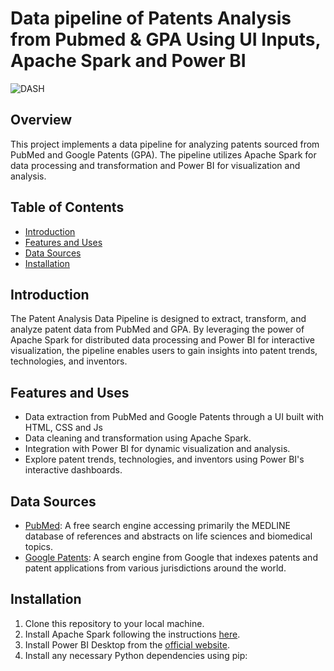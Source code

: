 # Data pipeline of Patents Analysis from Pubmed &  GPA Using  UI Inputs, Apache Spark and Power BI

![DASH](https://github.com/ZAHIRA201/BigData_Patent_Analysis_ApacheSpark/assets/120922044/affe7713-7d84-4a44-b874-7cbcc2b54107)

## Overview
This project implements a data pipeline for analyzing patents sourced from PubMed and Google Patents (GPA). The pipeline utilizes Apache Spark for data processing and transformation and Power BI for visualization and analysis.

## Table of Contents
- [Introduction](#introduction)
- [Features and Uses](#features)
- [Data Sources](#data-sources)
- [Installation](#installation)



## Introduction
The Patent Analysis Data Pipeline is designed to extract, transform, and analyze patent data from PubMed and GPA. By leveraging the power of Apache Spark for distributed data processing and Power BI for interactive visualization, the pipeline enables users to gain insights into patent trends, technologies, and inventors.

## Features and Uses
- Data extraction from PubMed and Google Patents through a UI built with HTML, CSS and Js
- Data cleaning and transformation using Apache Spark.
- Integration with Power BI for dynamic visualization and analysis.
- Explore patent trends, technologies, and inventors using Power BI's interactive dashboards.

## Data Sources
- [PubMed](https://pubmed.ncbi.nlm.nih.gov/): A free search engine accessing primarily the MEDLINE database of references and abstracts on life sciences and biomedical topics.
- [Google Patents](https://patents.google.com/): A search engine from Google that indexes patents and patent applications from various jurisdictions around the world.

## Installation
1. Clone this repository to your local machine.
2. Install Apache Spark following the instructions [here](https://spark.apache.org/downloads.html).
3. Install Power BI Desktop from the [official website](https://powerbi.microsoft.com/en-us/desktop/).
4. Install any necessary Python dependencies using pip:
